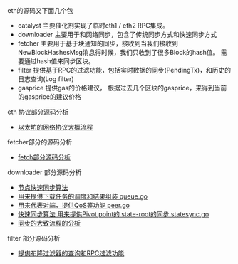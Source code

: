 eth的源码又下面几个包

- catalyst      主要催化剂实现了临时eth1 / eth2 RPC集成。
- downloader 		主要用于和网络同步，包含了传统同步方式和快速同步方式
- fetcher			主要用于基于块通知的同步，接收到当我们接收到NewBlockHashesMsg消息得时候，我们只收到了很多Block的hash值。 需要通过hash值来同步区块。
- filter			提供基于RPC的过滤功能，包括实时数据的同步(PendingTx)，和历史的日志查询(Log filter)
- gasprice			提供gas的价格建议， 根据过去几个区块的gasprice，来得到当前的gasprice的建议价格


eth 协议部分源码分析

- [以太坊的网络协议大概流程](eth以太坊协议分析.md)

fetcher部分的源码分析

- [fetch部分源码分析](eth-fetcher源码分析.md)

downloader 部分源码分析
​	
- [节点快速同步算法](以太坊fast%20sync算法.md)
- [用来提供下载任务的调度和结果组装 queue.go](eth-downloader-queue.go源码分析.md)
- [用来代表对端，提供QoS等功能 peer.go](eth-downloader-peer源码分析.md)
- [快速同步算法 用来提供Pivot point的 state-root的同步 statesync.go](eth-downloader-statesync.md)
- [同步的大致流程的分析 ](eth-downloader源码分析.md)

filter 部分源码分析

- [提供布隆过滤器的查询和RPC过滤功能](eth-bloombits和filter源码分析.md)
